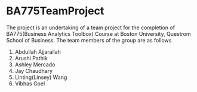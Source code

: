 # BA775TeamProject

The project is an undertaking of a team project for the completion of BA775(Business Analytics Toolbox) Course at Boston University, Questrom School of Business.
The team members of the group are as follows

1. Abdullah Ajjarallah
2. Arushi Pathik
3. Ashley Mercado
4. Jay Chaudhary
5. Linting(Linsey) Wang
6. Vibhas Goel
